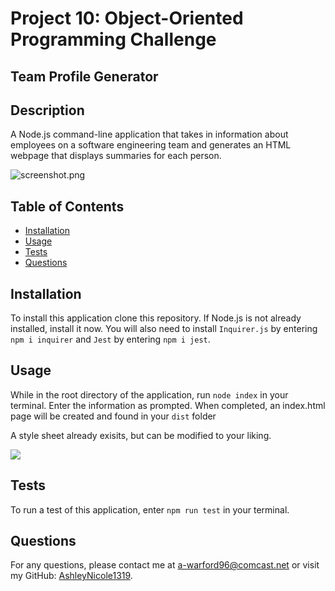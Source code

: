 # Project 10: Object-Oriented Programming Challenge

## Team Profile Generator

## Description
A Node.js command-line application that takes in information about employees on a software engineering team and generates an HTML webpage that displays summaries for each person.

![screenshot.png](/../main/assets/images/screenshot.png)


## Table of Contents
- [Installation](#installation)
- [Usage](#usage)
- [Tests](#tests)
- [Questions](#questions)


## Installation
To install this application clone this repository. If Node.js is not already installed, install it now. You will also need to install `Inquirer.js` by entering `npm i inquirer` and `Jest` by entering `npm i jest`.


## Usage
While in the root directory of the application, run `node index` in your terminal. Enter the information as prompted. When completed, an index.html page will be created and found in your `dist` folder

A style sheet already exisits, but can be modified to your liking.

<img src="/../team-profile-generator/assets/TeamImage">

## Tests
To run a test of this application, enter `npm run test` in your terminal.


## Questions
For any questions, please contact me at [a-warford96@comcast.net](mailto:a-warford96@comcast.net) or visit my GitHub: [AshleyNicole1319](https://github.com/AshleyNicole1319).
